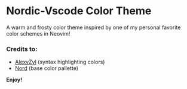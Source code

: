 # Nordic-Vscode Color Theme

A warm and frosty color theme inspired by one of my personal favorite color schemes in Neovim!

### Credits to:

- [AlexvZyl](https://github.com/AlexvZyl/nordic.nvim) (syntax highlighting colors)
- [Nord](https://www.nordtheme.com/docs/colors-and-palettes) (base color pallette)

**Enjoy!**
